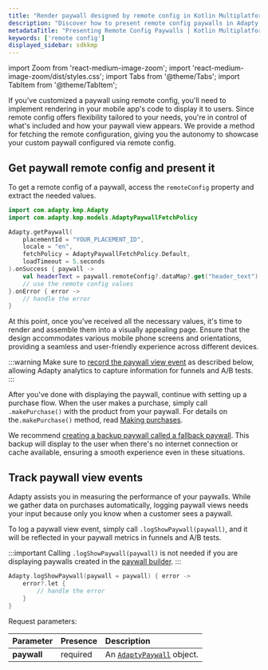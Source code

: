 ```yaml
---
title: "Render paywall designed by remote config in Kotlin Multiplatform SDK"
description: "Discover how to present remote config paywalls in Adapty Kotlin Multiplatform SDK to personalize user experience."
metadataTitle: "Presenting Remote Config Paywalls | Kotlin Multiplatform SDK | Adapty Docs"
keywords: ['remote config']
displayed_sidebar: sdkkmp
---
```


import Zoom from 'react-medium-image-zoom';
import 'react-medium-image-zoom/dist/styles.css';
import Tabs from '@theme/Tabs';
import TabItem from '@theme/TabItem';

If you've customized a paywall using remote config, you'll need to implement rendering in your mobile app's code to display it to users. Since remote config offers flexibility tailored to your needs, you're in control of what's included and how your paywall view appears. We provide a method for fetching the remote configuration, giving you the autonomy to showcase your custom paywall configured via remote config.

## Get paywall remote config and present it

To get a remote config of a paywall, access the `remoteConfig` property and extract the needed values.


```kotlin showLineNumbers
import com.adapty.kmp.Adapty
import com.adapty.kmp.models.AdaptyPaywallFetchPolicy

Adapty.getPaywall(
    placementId = "YOUR_PLACEMENT_ID",
    locale = "en",
    fetchPolicy = AdaptyPaywallFetchPolicy.Default,
    loadTimeout = 5.seconds
).onSuccess { paywall ->
    val headerText = paywall.remoteConfig?.dataMap?.get("header_text") as? String
    // use the remote config values
}.onError { error ->
    // handle the error
}
```

At this point, once you've received all the necessary values, it's time to render and assemble them into a visually appealing page. Ensure that the design accommodates various mobile phone screens and orientations, providing a seamless and user-friendly experience across different devices.

:::warning
Make sure to [record the paywall view event](present-remote-config-paywalls-kmp#track-paywall-view-events) as described below, allowing Adapty analytics to capture information for funnels and A/B tests.
:::

After you've done with displaying the paywall, continue with setting up a purchase flow. When the user makes a purchase, simply call `.makePurchase()` with the product from your paywall. For details on the`.makePurchase()` method, read [Making purchases](kmp-making-purchases).

We recommend [creating a backup paywall called a fallback paywall](kmp-use-fallback-paywalls). This backup will display to the user when there's no internet connection or cache available, ensuring a smooth experience even in these situations. 

## Track paywall view events

Adapty assists you in measuring the performance of your paywalls. While we gather data on purchases automatically, logging paywall views needs your input because only you know when a customer sees a paywall. 

To log a paywall view event, simply call `.logShowPaywall(paywall)`, and it will be reflected in your paywall metrics in funnels and A/B tests.

:::important
Calling `.logShowPaywall(paywall)` is not needed if you are displaying paywalls created in the [paywall builder](adapty-paywall-builder.md).
:::

```kotlin showLineNumbers
Adapty.logShowPaywall(paywall = paywall) { error ->
    error?.let {
        // handle the error
    }
}
```

Request parameters:

| Parameter   | Presence | Description                                                           |
| :---------- | :------- |:----------------------------------------------------------------------|
| **paywall** | required | An [`AdaptyPaywall`](kmp-sdk-models#adaptypaywall) object.        |
